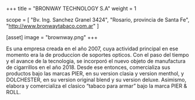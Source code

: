 +++
title = "BRONWAY TECHNOLOGY S.A"
weight = 1

scope = [
  "Bv. Ing. Sanchez Granel 3424",
  "Rosario, provincia de Santa Fe",
  "http://www.bronwaytabaco.com.ar"
]

[asset]
  image = "brownway.png"
+++

Es una empresa creada en el año 2007, cuya actividad principal en ese momento era la de produccion de soportes opticos. Con el paso del tiempo y el avance de la tecnologia, se incorporó el nuevo objeto de manufactura de cigarrillos en el año 2018. Desde ese entonces, comercializa sus productos bajo las marcas PIER, en su version clasia y version menthol, y DOLCHESTER, en su version original blend y su version deluxe. Asimismo, elabora y comercializa el clasico “tabaco para armar” bajo la marca PIER & ROLL.
